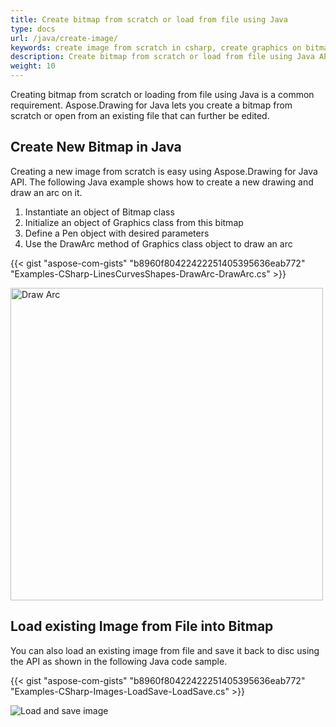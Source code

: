 ```yaml
---
title: Create bitmap from scratch or load from file using Java
type: docs
url: /java/create-image/
keywords: create image from scratch in csharp, create graphics on bitmap using csharp, draw graphics in Java, load existing image from file on bitmap using Java.
description: Create bitmap from scratch or load from file using Java API.
weight: 10
---
```


Creating bitmap from scratch or loading from file using Java is a common requirement. Aspose.Drawing for Java lets you create a bitmap from scratch or open from an existing file that can further be edited. 
## **Create New Bitmap in Java**
Creating a new image from scratch is easy using Aspose.Drawing for Java API. The following Java example shows how to create a new drawing and draw an arc on it.

1. Instantiate an object of Bitmap class
1. Initialize an object of Graphics class from this bitmap
1. Define a Pen object with desired parameters
1. Use the DrawArc method of Graphics class object to draw an arc

{{< gist "aspose-com-gists" "b8960f80422422251405395636eab772" "Examples-CSharp-LinesCurvesShapes-DrawArc-DrawArc.cs" >}}

<img src="https://github.com/aspose-drawing/Aspose.Drawing-for-Java/raw/master/Examples/Data/LinesCurvesShapes/DrawArc_out.png" alt="Draw Arc" width="500" />

## **Load existing Image from File into Bitmap**
You can also load an existing image from file and save it back to disc using the API as shown in the following Java code sample.

{{< gist "aspose-com-gists" "b8960f80422422251405395636eab772" "Examples-CSharp-Images-LoadSave-LoadSave.cs" >}}

<img src="https://github.com/aspose-drawing/Aspose.Drawing-for-Java/raw/master/Examples/Data/Images/LoadSave_out.png" alt="Load and save image" />
